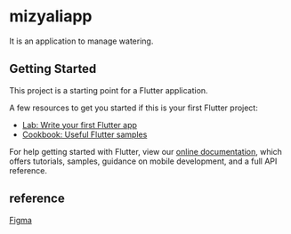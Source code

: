 # mizyaliapp

It is an application to manage watering.

## Getting Started

This project is a starting point for a Flutter application.

A few resources to get you started if this is your first Flutter project:

- [Lab: Write your first Flutter app](https://flutter.dev/docs/get-started/codelab)
- [Cookbook: Useful Flutter samples](https://flutter.dev/docs/cookbook)

For help getting started with Flutter, view our
[online documentation](https://flutter.dev/docs), which offers tutorials,
samples, guidance on mobile development, and a full API reference.

## reference

[Figma](https://www.figma.com/file/Nc5cqFK2Z6inkUzDDT6dJb/MizYali-App)